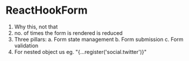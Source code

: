 # ReactHookForm
1. Why this, not that
2. no. of times the form is rendered is reduced
3. Three pillars: 
a. Form state management
b. Form submission
c. Form validation
4. For nested object us eg. "{...register('social.twitter')}"